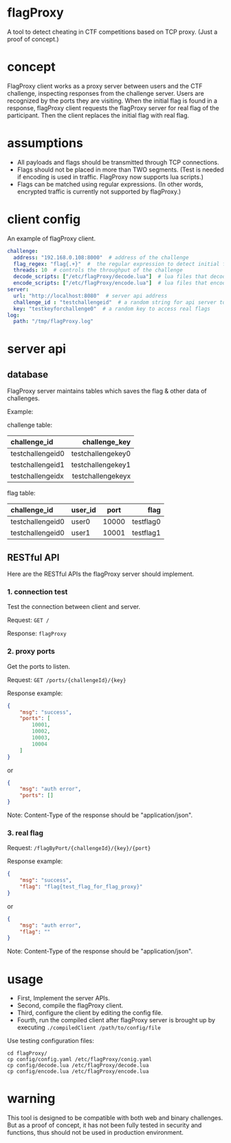 # flagProxy

A tool to detect cheating in CTF competitions based on TCP proxy. (Just a proof of concept.)

# concept

FlagProxy client works as a proxy server between users and the CTF challenge, inspecting responses from the challenge server. 
Users are recognized by the ports they are visiting. 
When the initial flag is found in a response, flagProxy client requests the flagProxy server for real flag of the participant. 
Then the client replaces the initial flag with real flag.

# assumptions

- All payloads and flags should be transmitted through TCP connections. 
- Flags should not be placed in more than TWO segments. (Test is needed if encoding is used in traffic. FlagProxy now supports lua scripts.)
- Flags can be matched using regular expressions. (In other words, encrypted traffic is currently not supported by flagProxy.)

# client config

An example of flagProxy client.

```yaml
challenge:
  address: "192.168.0.108:8000"  # address of the challenge
  flag_regex: "flag{.+}"  #  the regular expression to detect initial flag
  threads: 10  # controls the throughput of the challenge
  decode_scripts: ["/etc/flagProxy/decode.lua"]  # lua files that decode the response before regular expression detection
  encode_scripts: ["/etc/flagProxy/encode.lua"]  # lua files that encode the response after detecting flag
server:
  url: "http://localhost:8080"  # server api address
  challenge_id : "testchallengeid"  # a random string for api server to recognize challenge
  key: "testkeyforchallenge0"  # a random key to access real flags
log:
  path: "/tmp/flagProxy.log"
```

# server api

## database

FlagProxy server maintains tables which saves the flag & other data of challenges. 

Example:

challenge table: 

| challenge_id     |     challenge_key |
| :--------------- | ----------------: |
| testchallengeid0 | testchallengekey0 |
| testchallengeid1 | testchallengekey1 |
| testchallengeidx | testchallengekeyx |

flag table: 

| challenge_id | user_id | port | flag |
| :----------- | ------- | --------- | ---: |
| testchallengeid0 | user0 | 10000 | testflag0 |
| testchallengeid0 | user1 | 10001 | testflag1 |

## RESTful API

Here are the RESTful APIs the flagProxy server should implement.

### 1. connection test

Test the connection between client and server.

Request: `GET /`

Response: `flagProxy`

### 2. proxy ports

Get the ports to listen.

Request: `GET /ports/{challengeId}/{key}`

Response example: 
```json
{
    "msg": "success",
    "ports": [
        10001,
        10002,
        10003,
        10004
    ]
}
```
or 
```json
{
    "msg": "auth error",
    "ports": []
}
```

Note: Content-Type of the response should be "application/json".

### 3. real flag

Request: `/flagByPort/{challengeId}/{key}/{port}`

Response example:
```json
{
    "msg": "success",
    "flag": "flag{test_flag_for_flag_proxy}"
}
```
or 
```json
{
    "msg": "auth error",
    "flag": ""
}
```

Note: Content-Type of the response should be "application/json".

# usage

- First, Implement the server APIs.
- Second, compile the flagProxy client.
- Third, configure the client by editing the config file.
- Fourth, run the compiled client after flagProxy server is brought up by executing `./compiledClient /path/to/config/file`

Use testing configuration files:
```shell script
cd flagProxy/
cp config/config.yaml /etc/flagProxy/conig.yaml
cp config/decode.lua /etc/flagProxy/decode.lua
cp config/encode.lua /etc/flagProxy/encode.lua
```

# warning

This tool is designed to be compatible with both web and binary challenges. But as a proof of concept, it has not been fully tested in security and functions, thus should not be used in production environment.
